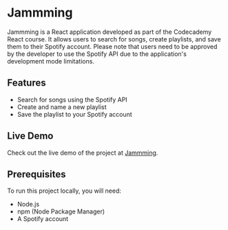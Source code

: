 # Jammming

Jammming is a React application developed as part of the Codecademy React course. It allows users to search for songs, create playlists, and save them to their Spotify account. Please note that users need to be approved by the developer to use the Spotify API due to the application's development mode limitations.

## Features

- Search for songs using the Spotify API
- Create and name a new playlist
- Save the playlist to your Spotify account

## Live Demo

Check out the live demo of the project at [Jammming](https://jammming-roan.vercel.app/).

## Prerequisites

To run this project locally, you will need:

- Node.js
- npm (Node Package Manager)
- A Spotify account